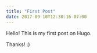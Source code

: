 ```yaml
---
title: "First Post"
date: 2017-09-10T12:30:16-07:00
---
```


Hello! This is my first post on Hugo.

Thanks! :)


